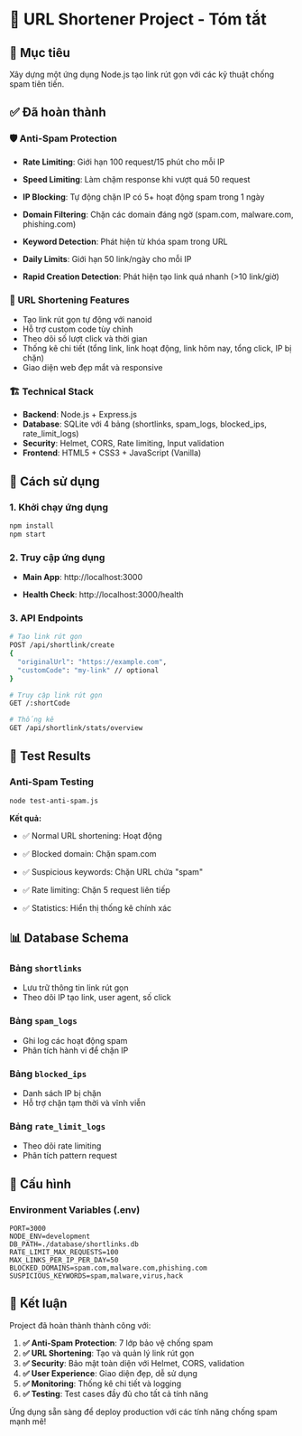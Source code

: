 # 🔗 URL Shortener Project - Tóm tắt

## 🎯 Mục tiêu
Xây dựng một ứng dụng Node.js tạo link rút gọn với các kỹ thuật chống spam tiên tiến.

## ✅ Đã hoàn thành

### 🛡️ Anti-Spam Protection
- **Rate Limiting**: Giới hạn 100 request/15 phút cho mỗi IP
- **Speed Limiting**: Làm chậm response khi vượt quá 50 request
- **IP Blocking**: Tự động chặn IP có 5+ hoạt động spam trong 1 ngày
- **Domain Filtering**: Chặn các domain đáng ngờ (spam.com, malware.com, phishing.com)
- **Keyword Detection**: Phát hiện từ khóa spam trong URL

- **Daily Limits**: Giới hạn 50 link/ngày cho mỗi IP
- **Rapid Creation Detection**: Phát hiện tạo link quá nhanh (>10 link/giờ)

### 🔗 URL Shortening Features
- Tạo link rút gọn tự động với nanoid
- Hỗ trợ custom code tùy chỉnh
- Theo dõi số lượt click và thời gian
- Thống kê chi tiết (tổng link, link hoạt động, link hôm nay, tổng click, IP bị chặn)
- Giao diện web đẹp mắt và responsive

### 🏗️ Technical Stack
- **Backend**: Node.js + Express.js
- **Database**: SQLite với 4 bảng (shortlinks, spam_logs, blocked_ips, rate_limit_logs)
- **Security**: Helmet, CORS, Rate limiting, Input validation
- **Frontend**: HTML5 + CSS3 + JavaScript (Vanilla)


## 🚀 Cách sử dụng

### 1. Khởi chạy ứng dụng
```bash
npm install
npm start
```

### 2. Truy cập ứng dụng
- **Main App**: http://localhost:3000

- **Health Check**: http://localhost:3000/health

### 3. API Endpoints
```bash
# Tạo link rút gọn
POST /api/shortlink/create
{
  "originalUrl": "https://example.com",
  "customCode": "my-link" // optional
}

# Truy cập link rút gọn
GET /:shortCode

# Thống kê
GET /api/shortlink/stats/overview


```

## 🧪 Test Results

### Anti-Spam Testing
```bash
node test-anti-spam.js
```

**Kết quả:**
- ✅ Normal URL shortening: Hoạt động
- ✅ Blocked domain: Chặn spam.com
- ✅ Suspicious keywords: Chặn URL chứa "spam"
- ✅ Rate limiting: Chặn 5 request liên tiếp

- ✅ Statistics: Hiển thị thống kê chính xác

## 📊 Database Schema

### Bảng `shortlinks`
- Lưu trữ thông tin link rút gọn
- Theo dõi IP tạo link, user agent, số click

### Bảng `spam_logs`
- Ghi log các hoạt động spam
- Phân tích hành vi để chặn IP

### Bảng `blocked_ips`
- Danh sách IP bị chặn
- Hỗ trợ chặn tạm thời và vĩnh viễn

### Bảng `rate_limit_logs`
- Theo dõi rate limiting
- Phân tích pattern request

## 🔧 Cấu hình

### Environment Variables (.env)
```env
PORT=3000
NODE_ENV=development
DB_PATH=./database/shortlinks.db
RATE_LIMIT_MAX_REQUESTS=100
MAX_LINKS_PER_IP_PER_DAY=50
BLOCKED_DOMAINS=spam.com,malware.com,phishing.com
SUSPICIOUS_KEYWORDS=spam,malware,virus,hack

```

## 🎉 Kết luận

Project đã hoàn thành thành công với:

1. **✅ Anti-Spam Protection**: 7 lớp bảo vệ chống spam
2. **✅ URL Shortening**: Tạo và quản lý link rút gọn
3. **✅ Security**: Bảo mật toàn diện với Helmet, CORS, validation
4. **✅ User Experience**: Giao diện đẹp, dễ sử dụng
5. **✅ Monitoring**: Thống kê chi tiết và logging
6. **✅ Testing**: Test cases đầy đủ cho tất cả tính năng

Ứng dụng sẵn sàng để deploy production với các tính năng chống spam mạnh mẽ! 